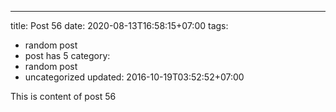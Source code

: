 ---
title: Post 56
date: 2020-08-13T16:58:15+07:00
tags:
  - random post
  - post has 5
category:
  - random post
  - uncategorized
updated: 2016-10-19T03:52:52+07:00

This is content of post 56